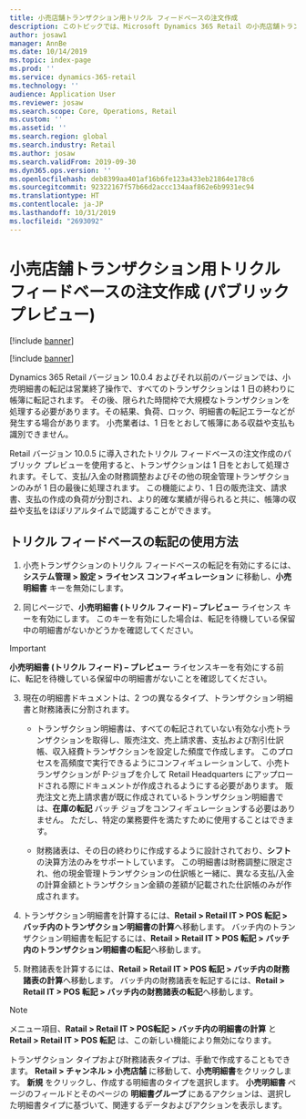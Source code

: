 ```yaml
---
title: 小売店舗トランザクション用トリクル フィードベースの注文作成
description: このトピックでは、Microsoft Dynamics 365 Retail の小売店舗トランザクションに対するトリクル フィードベースの注文作成について説明します。
author: josaw1
manager: AnnBe
ms.date: 10/14/2019
ms.topic: index-page
ms.prod: ''
ms.service: dynamics-365-retail
ms.technology: ''
audience: Application User
ms.reviewer: josaw
ms.search.scope: Core, Operations, Retail
ms.custom: ''
ms.assetid: ''
ms.search.region: global
ms.search.industry: Retail
ms.author: josaw
ms.search.validFrom: 2019-09-30
ms.dyn365.ops.version: ''
ms.openlocfilehash: deb8399aa401af16b6fe123a433eb21864e178c6
ms.sourcegitcommit: 92322167f57b66d2accc134aaf862e6b9931ec94
ms.translationtype: HT
ms.contentlocale: ja-JP
ms.lasthandoff: 10/31/2019
ms.locfileid: "2693092"
---
```

# <a name="trickle-feed-based-order-creation-for-retail-store-transactions-public-preview"></a>小売店舗トランザクション用トリクル フィードベースの注文作成 (パブリック プレビュー)

[!include [banner](includes/banner.md)]

[!include [banner](includes/preview-banner.md)]

Dynamics 365 Retail バージョン 10.0.4 およびそれ以前のバージョンでは、小売明細書の転記は営業終了操作で、すべてのトランザクションは 1 日の終わりに帳簿に転記されます。 その後、限られた時間枠で大規模なトランザクションを処理する必要があります。その結果、負荷、ロック、明細書の転記エラーなどが発生する場合があります。 小売業者は、1 日をとおして帳簿にある収益や支払も識別できません。

Retail バージョン 10.0.5 に導入されたトリクル フィードベースの注文作成のパブリック プレビューを使用すると、トランザクションは 1 日をとおして処理されます。そして、支払/入金の財務調整およびその他の現金管理トランザクションのみが 1 日の最後に処理されます。 この機能により、1 日の販売注文、請求書、支払の作成の負荷が分割され、より的確な業績が得られると共に、帳簿の収益や支払をほぼリアルタイムで認識することができます。 


## <a name="how-to-use-trickle-feed-based-posting"></a>トリクル フィードベースの転記の使用方法
  
1. 小売トランザクションのトリクル フィードベースの転記を有効にするには、 **システム管理 > 設定 > ライセンス コンフィギュレーション** に移動し、**小売明細書** キーを無効にします。

2. 同じページで、**小売明細書 (トリクル フィード) – プレビュー** ライセンス キーを有効にします。 このキーを有効にした場合は、転記を待機している保留中の明細書がないかどうかを確認してください。 

> [!Important]
> **小売明細書 (トリクル フィード) – プレビュー** ライセンスキーを有効にする前に、転記を待機している保留中の明細書がないことを確認してください。

3. 現在の明細書ドキュメントは、2 つの異なるタイプ、トランザクション明細書と財務諸表に分割されます。

      - トランザクション明細書は、すべての転記されていない有効な小売トランザクションを取得し、販売注文、売上請求書、支払および割引仕訳帳、収入経費トランザクションを設定した頻度で作成します。 このプロセスを高頻度で実行できるようにコンフィギュレーションして、小売トランザクションが P-ジョブを介して Retail Headquarters にアップロードされる際にドキュメントが作成されるようにする必要があります。 販売注文と売上請求書が既に作成されているトランザクション明細書では、**在庫の転記** バッチ ジョブをコンフィギュレーションする必要はありません。 ただし、特定の業務要件を満たすために使用することはできます。  
      
     - 財務諸表は、その日の終わりに作成するように設計されており、**シフト** の決算方法のみをサポートしています。 この明細書は財務調整に限定され、他の現金管理トランザクションの仕訳帳と一緒に、異なる支払/入金の計算金額とトランザクション金額の差額が記載された仕訳帳のみが作成されます。   

4. トランザクション明細書を計算するには、**Retail > Retail IT > POS 転記 > バッチ内のトランザクション明細書の計算**へ移動します。 バッチ内のトランザクション明細書を転記するには、**Retail > Retail IT > POS 転記 > バッチ内のトランザクション明細書の転記**へ移動します。

5. 財務諸表を計算するには、**Retail > Retail IT > POS 転記 > バッチ内の財務諸表の計算**へ移動します。 バッチ内の財務諸表を転記するには、**Retail > Retail IT > POS 転記 > バッチ内の財務諸表の転記**へ移動します。

> [!NOTE]
> メニュー項目、**Ratail > Retail IT > POS転記 > バッチ内の明細書の計算** と **Retail > Retail IT > POS 転記** は、この新しい機能により無効になります。

トランザクション タイプおよび財務諸表タイプは、手動で作成することもできます。 **Retail > チャンネル > 小売店舗** に移動して、**小売明細書**をクリックします。 **新規** をクリックし、作成する明細書のタイプを選択します。 **小売明細書** ページのフィールドとそのページの **明細書グループ** にあるアクションは、選択した明細書タイプに基づいて、関連するデータおよびアクションを表示します。

